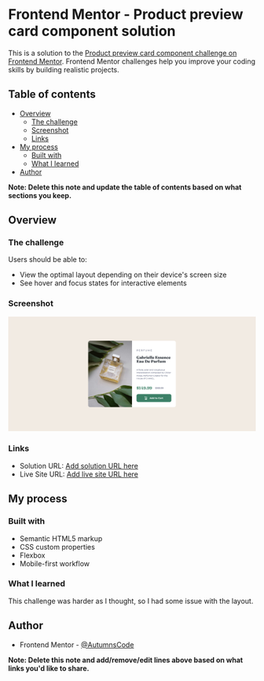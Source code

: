 # Frontend Mentor - Product preview card component solution

This is a solution to the [Product preview card component challenge on Frontend Mentor](https://www.frontendmentor.io/challenges/product-preview-card-component-GO7UmttRfa). Frontend Mentor challenges help you improve your coding skills by building realistic projects. 

## Table of contents

- [Overview](#overview)
  - [The challenge](#the-challenge)
  - [Screenshot](#screenshot)
  - [Links](#links)
- [My process](#my-process)
  - [Built with](#built-with)
  - [What I learned](#what-i-learned)
- [Author](#author)

**Note: Delete this note and update the table of contents based on what sections you keep.**

## Overview

### The challenge

Users should be able to:

- View the optimal layout depending on their device's screen size
- See hover and focus states for interactive elements

### Screenshot

![](./images/Screenshot%202023-07-19%20at%2009-27-08%20Frontend%20Mentor%20Product%20preview%20card%20component.png)

### Links

- Solution URL: [Add solution URL here](https://github.com/AutumnsCode/fem/tree/main/newbie/product-preview-card)
- Live Site URL: [Add live site URL here](https://coruscating-crostata-95fc0c.netlify.app/)

## My process

### Built with

- Semantic HTML5 markup
- CSS custom properties
- Flexbox
- Mobile-first workflow

### What I learned

This challenge was harder as I thought, so I had some issue with the layout.
## Author

- Frontend Mentor - [@AutumnsCode](https://www.frontendmentor.io/profile/AutumnsCode)

**Note: Delete this note and add/remove/edit lines above based on what links you'd like to share.**

